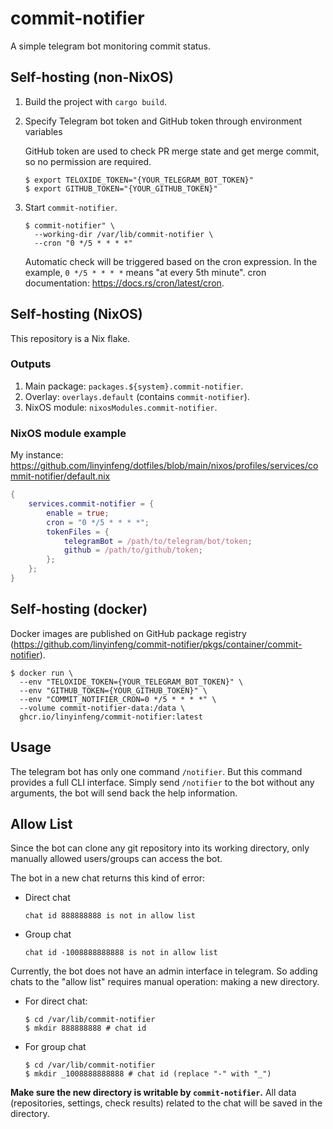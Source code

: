 # commit-notifier

A simple telegram bot monitoring commit status.

## Self-hosting (non-NixOS)

1. Build the project with `cargo build`.

2. Specify Telegram bot token and GitHub token through environment variables

   GitHub token are used to check PR merge state and get merge commit, so no permission are required.

   ```console
   $ export TELOXIDE_TOKEN="{YOUR_TELEGRAM_BOT_TOKEN}"
   $ export GITHUB_TOKEN="{YOUR_GITHUB_TOKEN}"
   ```

3. Start `commit-notifier`.

   ```console
   $ commit-notifier" \
     --working-dir /var/lib/commit-notifier \
     --cron "0 */5 * * * *"
   ```

   Automatic check will be triggered based on the cron expression. In the example, `0 */5 * * * *` means "at every 5th minute". cron documentation: <https://docs.rs/cron/latest/cron>.

## Self-hosting (NixOS)

This repository is a Nix flake.

### Outputs

1. Main package: `packages.${system}.commit-notifier`.
2. Overlay: `overlays.default` (contains `commit-notifier`).
3. NixOS module: `nixosModules.commit-notifier`.

### NixOS module example

My instance: <https://github.com/linyinfeng/dotfiles/blob/main/nixos/profiles/services/commit-notifier/default.nix>

```nix
{
    services.commit-notifier = {
        enable = true;
        cron = "0 */5 * * * *";
        tokenFiles = {
            telegramBot = /path/to/telegram/bot/token;
            github = /path/to/github/token;
        };
    };
}
```

## Self-hosting (docker)

Docker images are published on GitHub package registry (<https://github.com/linyinfeng/commit-notifier/pkgs/container/commit-notifier>).

```console
$ docker run \
  --env "TELOXIDE_TOKEN={YOUR_TELEGRAM_BOT_TOKEN}" \
  --env "GITHUB_TOKEN={YOUR_GITHUB_TOKEN}" \
  --env "COMMIT_NOTIFIER_CRON=0 */5 * * * *" \
  --volume commit-notifier-data:/data \
  ghcr.io/linyinfeng/commit-notifier:latest
```

## Usage

The telegram bot has only one command `/notifier`. But this command provides a full CLI interface. Simply send `/notifier` to the bot without any arguments, the bot will send back the help information.

## Allow List

Since the bot can clone any git repository into its working directory, only manually allowed users/groups can access the bot.

The bot in a new chat returns this kind of error:

* Direct chat

  ```text
  chat id 888888888 is not in allow list
  ```

* Group chat

  ```text
  chat id -1008888888888 is not in allow list
  ```

Currently, the bot does not have an admin interface in telegram. So adding chats to the "allow list" requires manual operation: making a new directory.

* For direct chat:

  ```console
  $ cd /var/lib/commit-notifier
  $ mkdir 888888888 # chat id
  ```

* For group chat

  ```console
  $ cd /var/lib/commit-notifier
  $ mkdir _1008888888888 # chat id (replace "-" with "_")
  ```

**Make sure the new directory is writable by `commit-notifier`.** All data (repositories, settings, check results) related to the chat will be saved in the directory.
